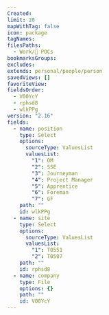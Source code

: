 ```yaml
---
Created: 
limit: 20
mapWithTag: false
icon: package
tagNames: 
filesPaths:
  - Work/👤 POCs
bookmarksGroups: 
excludes: 
extends: personal/people/person
savedViews: []
favoriteView: 
fieldsOrder:
  - V00YcY
  - rphsd8
  - wlkPPg
version: "2.16"
fields:
  - name: position
    type: Select
    options:
      sourceType: ValuesList
      valuesList:
        "1": OM
        "2": SSE
        "3": Journeyman
        "4": Project Manager
        "5": Apprentice
        "6": Foreman
        "7": GF
    path: ""
    id: wlkPPg
  - name: site
    type: Select
    options:
      sourceType: ValuesList
      valuesList:
        "1": T0551
        "2": T0587
    path: ""
    id: rphsd8
  - name: company
    type: File
    options: {}
    path: ""
    id: V00YcY
---
```

